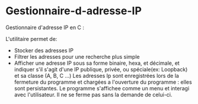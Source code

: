 # Gestionnaire-d-adresse-IP
Gestionnaire d'adresse IP en C :

L'utilitaire permet de:
* Stocker des adresses IP
* Filtrer les adresses pour une recherche plus simple
* Afficher une adresse IP sous sa forme binaire, hexa, et décimale, et indiquer s'il s'agit d'une IP publique, 
privée, ou spéciale(ex: Loopback) et sa classe (A, B, C ...)
Les adresses Ip sont enregistrées lors de la fermeture du programme et chargées a l'ouverture du 
programme : elles sont persistantes. 
Le programme s'affichee comme un menu et interagi avec l'utilisateur. Il ne se ferme pas sans la 
demande de celui-ci.
